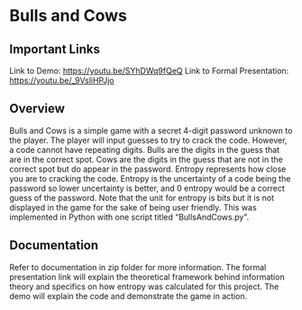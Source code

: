# Bulls and Cows

## Important Links
Link to Demo: https://youtu.be/SYhDWq9fQeQ
Link to Formal Presentation: https://youtu.be/_9VsliHPJjo

## Overview
Bulls and Cows is a simple game with a secret 4-digit password unknown to the player. The player will input guesses to try to crack the code. However, a code cannot have repeating digits. Bulls are the digits in the guess that are in the correct spot. Cows are the digits in the guess that are not in the correct spot but do appear in the password. Entropy represents how close you are to cracking the code. Entropy is the uncertainty of a code being the password so lower uncertainty is better, and 0 entropy would be a correct guess of the password. Note that the unit for entropy is bits but it is not displayed in the game for the sake of being user friendly. This was implemented in Python with one script titled “BullsAndCows.py".

## Documentation
Refer to documentation in zip folder for more information. The formal presentation link will explain the theoretical framework behind information theory and specifics on how entropy was calculated for this project. The demo will explain the code and demonstrate the game in action.
